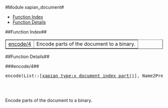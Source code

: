 

#Module xapian_document#
* [Function Index](#index)
* [Function Details](#functions)




<a name="index"></a>

##Function Index##


<table width="100%" border="1" cellspacing="0" cellpadding="2" summary="function index"><tr><td valign="top"><a href="#encode-4">encode/4</a></td><td>Encode parts of the document to a binary.</td></tr></table>


<a name="functions"></a>

##Function Details##

<a name="encode-4"></a>

###encode/4##




<pre>encode(List::[<a href="xapian_type.md#type-x_document_index_part">xapian_type:x_document_index_part()</a>], Name2Prefix::<a href="orddict.md#type-orddict">orddict:orddict()</a>, Name2Slot::<a href="orddict.md#type-orddict">orddict:orddict()</a>, Slot2TypeArray::array()) -> binary()</pre>
<br></br>




Encode parts of the document to a binary.